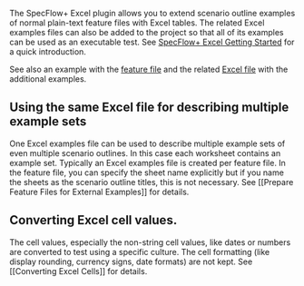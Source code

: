 The SpecFlow+ Excel plugin allows you to extend scenario outline examples of normal plain-text feature files with Excel tables. The related Excel examples files can also be added to the project so that all of its examples can be used as an executable test. See [SpecFlow+ Excel Getting Started](http://www.specflow.org/plus/excel/getting-started/) for a quick introduction.

See also an example with the [feature file](http://www.specflow.org/media/sfp_exel/Sample-ExcelExamples.feature) and the related [Excel file](http://www.specflow.org/media/sfp_exel/Sample-ExcelExamples.xlsx) with the additional examples.

## Using the same Excel file for describing multiple example sets

One Excel examples file can be used to describe multiple example sets of even multiple scenario outlines. In this case each worksheet contains an example set. Typically an Excel examples file is created per feature file. In the feature file, you can specify the sheet name explicitly but if you name the sheets as the scenario outline titles, this is not necessary. See [[Prepare Feature Files for External Examples]] for details.

## Converting Excel cell values.

The cell values, especially the non-string cell values, like dates or numbers are converted to test using a specific culture. The cell formatting (like display rounding, currency signs, date formats) are not kept. See [[Converting Excel Cells]] for details.
